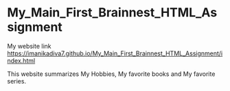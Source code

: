 # My_Main_First_Brainnest_HTML_Assignment

My website link https://imanikadiva7.github.io/My_Main_First_Brainnest_HTML_Assignment/index.html

This website summarizes My Hobbies, My favorite books and My favorite series.
